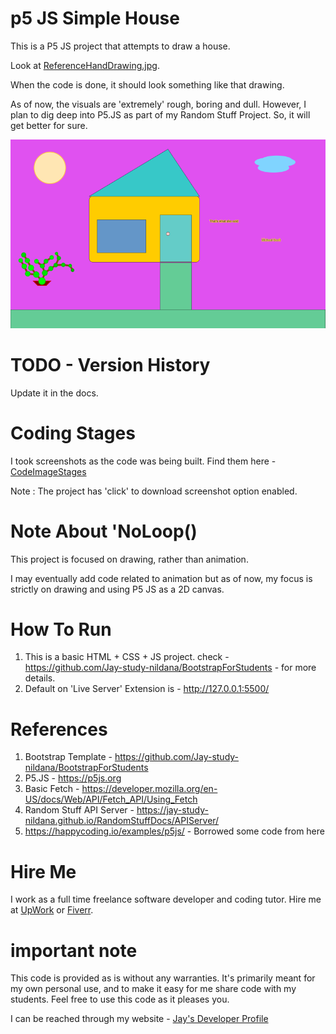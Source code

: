 # p5 JS Simple House

This is a P5 JS project that attempts to draw a house.

Look at [ReferenceHandDrawing.jpg](ReferenceHandDrawing.jpg).

When the code is done, it should look something like that drawing. 

As of now, the visuals are 'extremely' rough, boring and dull. However, I plan to dig deep into P5.JS as part of my Random Stuff Project. So, it will get better for sure.

![image info](House_October31st2021_800px.png)

# TODO - Version History

Update it in the docs.

# Coding Stages

I took screenshots as the code was being built. Find them here - [CodeImageStages](CodeImageStages)

Note : The project has 'click' to download screenshot option enabled.

# Note About 'NoLoop()

This project is focused on drawing, rather than animation. 

I may eventually add code related to animation but as of now, my focus is strictly on drawing and using P5 JS as a 2D canvas.

# How To Run

1. This is a basic HTML + CSS + JS project. check - https://github.com/Jay-study-nildana/BootstrapForStudents - for more details.
1. Default on 'Live Server' Extension is - http://127.0.0.1:5500/

# References

1. Bootstrap Template - https://github.com/Jay-study-nildana/BootstrapForStudents
1. P5.JS - https://p5js.org
1. Basic Fetch - https://developer.mozilla.org/en-US/docs/Web/API/Fetch_API/Using_Fetch
1. Random Stuff API Server - https://jay-study-nildana.github.io/RandomStuffDocs/APIServer/
1. https://happycoding.io/examples/p5js/ - Borrowed some code from here

# Hire Me

I work as a full time freelance software developer and coding tutor. Hire me at [UpWork](https://www.upwork.com/fl/vijayasimhabr) or [Fiverr](https://www.fiverr.com/jay_codeguy). 

# important note 

This code is provided as is without any warranties. It's primarily meant for my own personal use, and to make it easy for me share code with my students. Feel free to use this code as it pleases you.

I can be reached through my website - [Jay's Developer Profile](https://jay-study-nildana.github.io/developerprofile)